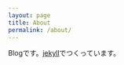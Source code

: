```yaml
---
layout: page
title: About
permalink: /about/
---
```


Blogです。[jekyll](http://jekyllrb.com/)でつくっています。
